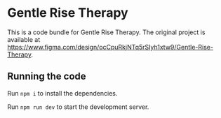 
  # Gentle Rise Therapy

  This is a code bundle for Gentle Rise Therapy. The original project is available at https://www.figma.com/design/ocCpuRkjNTq5rSIyh1xtw9/Gentle-Rise-Therapy.

  ## Running the code

  Run `npm i` to install the dependencies.

  Run `npm run dev` to start the development server.
  